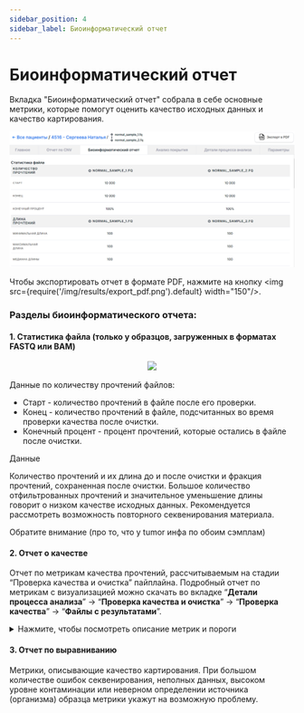 ```yaml
---
sidebar_position: 4
sidebar_label: Биоинформатический отчет
---
```


# Биоинформатический отчет

Вкладка "Биоинформатический отчет" собрала в себе основные метрики, которые помогут оценить качество исходных 
данных и качество картирования.

![Bioinformatic report](/img/rus/35-bioinformatic-report.png)

Чтобы экспортировать отчет в формате PDF, 
нажмите на кнопку <img src={require('/img/results/export_pdf.png').default} width="150"/>.

### Разделы биоинформатического отчета:

#### 1. Статистика файла (только у образцов, загруженных в форматах FASTQ или BAM)

<p align="center">
<img src={require('/img/results/statistic_normal.png').default} width="900"/>
</p>

Данные по количеству прочтений файлов:
- Старт - количество прочтений в файле после его проверки.
- Конец - количество прочтений в файле, подсчитанных во время проверки качества после очистки.
- Конечный процент - процент прочтений, которые остались в файле после очистки.

Данные 


Количество прочтений и их длина до и после очистки и фракция прочтений, сохраненная после очистки. 
Большое количество отфильтрованных прочтений и значительное уменьшение длины говорит о низком качестве исходных данных. 
Рекомендуется рассмотреть возможность повторного секвенирования материала.

Обратите внимание (про то, что у tumor инфа по обоим сэмплам)

#### 2. Отчет о качестве

Отчет по метрикам качества прочтений, рассчитываемым на стадии “Проверка качества и очистка” пайплайна.
Подробный отчет по метрикам с визуализацией можно скачать во вкладке “**Детали процесса анализа**” 
-> “**Проверка качества и очистка**” -> “**Проверка качества**” -> “**Файлы с результатами**”.

<details>
<summary>Нажмите, чтобы посмотреть описание метрик и пороги</summary>

#### Описание метрик и пороги

<table>
  <tr>
   <td>Метрика
   </td>
   <td>Описание
   </td>
   <td>Порог
   </td>
  </tr>
  <tr>
   <td>Total sequences
   </td>
   <td>Число прочтений
   </td>
   <td>>200 000
   </td>
  </tr>
  <tr>
   <td>Length distribution
   </td>
   <td>Распределение длин прочтений
   </td>
   <td>Коротких прочтений менее 25%. Длина короткого прочтения ≤ 20
   </td>
  </tr>
  <tr>
   <td>Tiles sequence quality
   </td>
   <td>Качество тайлов
   </td>
   <td>Количество плохих ячеек в тайле с максимальным отклонением 1,165 менее 7
   </td>
  </tr>
  <tr>
   <td>First base sequence quality
   </td>
   <td>Качество начальных нуклеотидов
   </td>
   <td>10% наименее качественных начальных нуклеотидов (3 нуклеотида) имеют качество > 20
   </td>
  </tr>
  <tr>
   <td>Middle base sequence quality
   </td>
   <td>Качество средних нуклеотидов
   </td>
   <td>10% наименее качественных средних нуклеотидов имеют качество > 20
   </td>
  </tr>
  <tr>
   <td>Last base sequence quality
   </td>
   <td>Качество конечных нуклеотидов
   </td>
   <td>10% наименее качественных конечных нуклеотидов (3 нуклеотида) имеют качество > 20
   </td>
  </tr>
  <tr>
   <td>Overrepresented sequences
   </td>
   <td>Перепредставленные последовательности
   </td>
   <td>Процент перепредставленных последовательностей менее 1%
   </td>
  </tr>
  <tr>
   <td>Adapter contaminated
   </td>
   <td>Контаминация адаптерными последовательностями
   </td>
   <td>Не более 1% контаминированных последовательностей
   </td>
  </tr>
  <tr>
   <td>Base N content
   </td>
   <td>Количество N среди нуклеотидов
   </td>
   <td>Не более 20% N среди нуклеотидов
   </td>
  </tr>
  <tr>
   <td>GC content
   </td>
   <td>Содержание GC
   </td>
   <td>Наличие одного пика GC
   </td>
  </tr>
  <tr>
   <td>Base sequence content
   </td>
   <td>Соотношение AT/GC
   </td>
   <td>Средняя разница AT менее 1%, максимальная разница менее 20%, средняя разница GC менее 1%, максимальная разница GC менее 20%
   </td>
  </tr>
</table>

</details>

#### 3. Отчет по выравниванию

Метрики, описывающие качество картирования. При большом количестве ошибок секвенирования, неполных данных, 
высоком уровне контаминации или неверном определении источника (организма) образца метрики укажут на возможную проблему.

